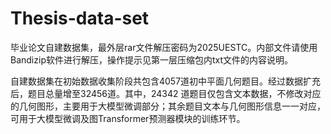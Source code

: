 # Thesis-data-set
毕业论文自建数据集，最外层rar文件解压密码为2025UESTC。内部文件请使用Bandizip软件进行解压，操作提示见第一层压缩包内txt文件的内容说明。

自建数据集在初始数据收集阶段共包含4057道初中平面几何题目。经过数据扩充后，题目总量增至32456道。其中，24342 道题目仅包含文本数据，不修改对应的几何图形，主要用于大模型微调部分；其余题目文本与几何图形信息一一对应，可用于大模型微调及图Transformer预测器模块的训练环节。
